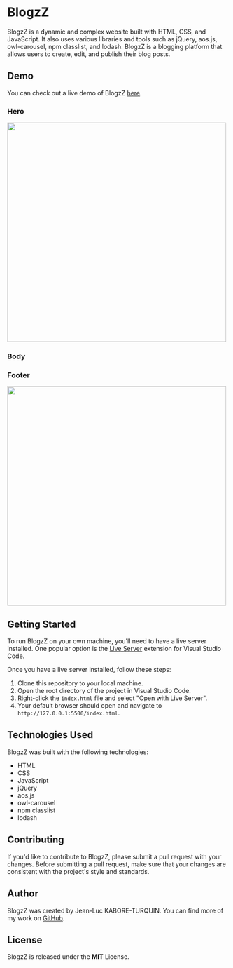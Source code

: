 # BlogzZ


BlogzZ is a dynamic and complex website built with HTML, CSS, and JavaScript. It also uses various libraries and tools such as jQuery, aos.js, owl-carousel, npm classlist, and lodash. BlogzZ is a blogging platform that allows users to create, edit, and publish their blog posts.

## Demo

You can check out a live demo of BlogzZ [here](https://example.com/).

### Hero
<img src="https://user-images.githubusercontent.com/45074124/221444196-f9e71690-ff9f-4fc6-a8eb-e7f96d7c0afa.png" width="500px" height="auto">

### Body


### Footer 
<img src="https://user-images.githubusercontent.com/45074124/221444127-fb8d15ae-9f71-4720-8a5a-4ecdd1ae324d.png" width="500px" height="auto">

## Getting Started

To run BlogzZ on your own machine, you'll need to have a live server installed. One popular option is the [Live Server](https://github.com/tapio/live-server) extension for Visual Studio Code.

Once you have a live server installed, follow these steps:

1.  Clone this repository to your local machine.
2.  Open the root directory of the project in Visual Studio Code.
3.  Right-click the `index.html` file and select "Open with Live Server".
4.  Your default browser should open and navigate to `http://127.0.0.1:5500/index.html`.

## Technologies Used

BlogzZ was built with the following technologies:

-   HTML
-   CSS
-   JavaScript
-   jQuery
-   aos.js
-   owl-carousel
-   npm classlist
-   lodash

## Contributing

If you'd like to contribute to BlogzZ, please submit a pull request with your changes. Before submitting a pull request, make sure that your changes are consistent with the project's style and standards.

## Author

BlogzZ was created by Jean-Luc KABORE-TURQUIN. You can find more of my work on [GitHub](https://github.com/eskabore).

## License

BlogzZ is released under the **MIT** License.
